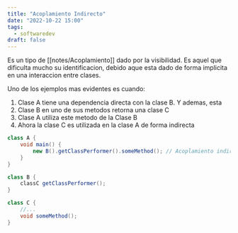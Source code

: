 ```yaml
---
title: "Acoplamiento Indirecto"
date: "2022-10-22 15:00"
tags: 
  - softwaredev
draft: false
---
```

Es un tipo de [[notes/Acoplamiento]] dado por la visibilidad. Es aquel que dificulta mucho su identificacion, debido aque esta dado de forma implicita en una interaccion entre clases.

Uno de los ejemplos mas evidentes es cuando:
1. Clase A tiene una dependencia directa con la clase B. Y ademas, esta 
2. Clase B en uno de sus metodos retorna una clase C
3. Clase A utiliza este metodo de la Clase B
4. Ahora la clase C es utilizada en la clase A de forma indirecta

```Java
class A {
	void main() {
		new B().getClassPerformer().someMethod(); // Acoplamiento indirecto
	}
}

class B {
	classC getClassPerformer();
}

class C {
	//...
	void someMethod();
}
```

